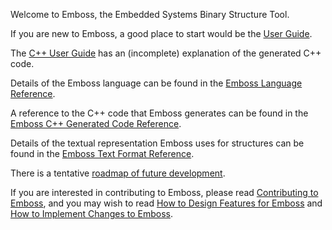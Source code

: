 Welcome to Emboss, the Embedded Systems Binary Structure Tool.

If you are new to Emboss, a good place to start would be the [User
Guide](guide.md).

The [C++ User Guide](cpp-guide.md) has an (incomplete) explanation of the
generated C++ code.

Details of the Emboss language can be found in the [Emboss Language
Reference](language-reference.md).

A reference to the C++ code that Emboss generates can be found in the [Emboss
C++ Generated Code Reference](cpp-reference.md).

Details of the textual representation Emboss uses for structures can be found in
the [Emboss Text Format Reference](text-format.md).

There is a tentative [roadmap of future development](roadmap.md).

If you are interested in contributing to Emboss, please read [Contributing to
Emboss](contributing.md), and you may wish to read [How to Design Features for
Emboss](how-to-design.md) and [How to Implement Changes to
Emboss](how-to-implement.md).
